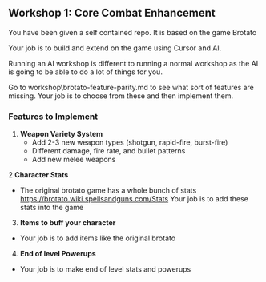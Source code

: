 
## Workshop 1: Core Combat Enhancement 

You have been given a self contained repo.
It is based on the game Brotato

Your job is to build and extend on the game using Cursor and AI.

Running an AI workshop is different to running a normal workshop as the AI is going to be able to do a lot of things for you.

Go to workshop\brotato-feature-parity.md to see what sort of features are missing. Your job is to choose from these and then implement them.

### Features to Implement 
1. **Weapon Variety System**
   - Add 2-3 new weapon types (shotgun, rapid-fire, burst-fire)
   - Different damage, fire rate, and bullet patterns
   - Add new melee weapons

2 **Character Stats**

 - The original brotato game has a whole bunch of stats
 https://brotato.wiki.spellsandguns.com/Stats
 Your job is to add these stats into the game

 3. **Items to buff your character**

 - Your job is to add items like the original brotato

 4. **End of level Powerups**

 - Your job is to make end of level stats and powerups

